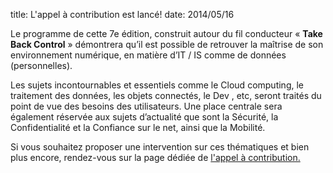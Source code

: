 title: L'appel à contribution est lancé!
date: 2014/05/16

Le programme de cette 7e édition, construit autour du fil conducteur « **Take Back Control** »  démontrera qu’il est possible de retrouver la maîtrise de son environnement numérique, en matière d’IT / IS comme de données (personnelles).


Les sujets incontournables et essentiels comme le Cloud computing, le traitement des données, les objets connectés, le Dev , etc, seront traités du point de vue des besoins des utilisateurs. Une place centrale sera également réservée aux sujets d’actualité que sont la Sécurité, la Confidentialité et la Confiance sur le net, ainsi que la Mobilité.


Si vous souhaitez proposer une intervention sur ces thématiques et bien plus encore, rendez-vous sur la page dédiée de [l'appel à contribution.](http://openworldforum.org/fr/cfp/)

